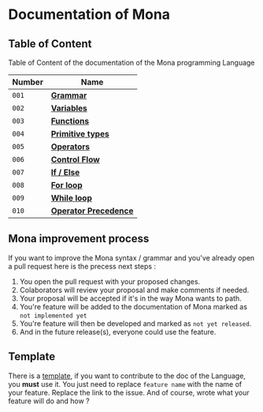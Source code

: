 # Documentation of Mona

## Table of Content
Table of Content of the documentation of the Mona programming Language

| Number |               Name               |
| ------ | -------------------------------- | 
|  `001` | [**Grammar**][001]               |
|  `002` | [**Variables**][002]             |
|  `003` | [**Functions**][003]             |
|  `004` | [**Primitive types**][004]       |
|  `005` | [**Operators**][005]             |
|  `006` | [**Control Flow**][006]          |
|  `007` | [**If / Else**][007]             |
|  `008` | [**For loop**][008]              |
|  `009` | [**While loop**][009]            |
|  `010` | [**Operator Precedence**][010]   |

[001]: /docs/lang/001-grammar.md
[002]: /docs/lang/002-variables.md
[003]: /docs/lang/003-functions.md
[004]: /docs/lang/004-primitive-types.md
[005]: /docs/lang/005-operators.md
[006]: /docs/lang/006-control-flow.md
[007]: /docs/lang/007-if-else.md
[008]: /docs/lang/008-for-loop.md
[009]: /docs/lang/009-while-loop.md
[010]: /docs/lang/010-operator-precedence.md

## Mona improvement process
If you want to improve the Mona syntax / grammar and you've already open a pull request here is the precess next steps :

1. You open the pull request with your proposed changes.
2. Colaborators will review your proposal and make comments if needed.
3. Your proposal will be accepted if it's in the way Mona wants to path.
4. You're feature will be added to the documentation of Mona marked as `not implemented yet`
5. You're feature will then be developed and marked as `not yet released`.
6. And in the future release(s), everyone could use the feature.

## Template

There is a [template](/docs/xxx-template.md), if you want to contribute to the doc of the Language, you **must** use it.
You just need to replace `feature name` with the name of your feature. Replace the link to the issue. And of course, wrote what your feature will do and how ?

